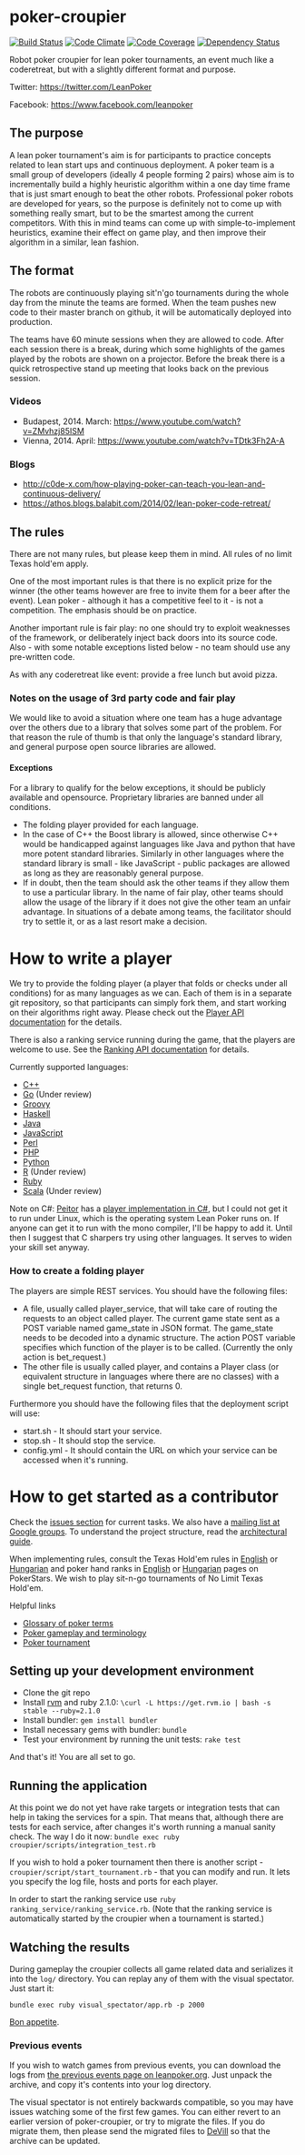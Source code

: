 poker-croupier
==============

[![Build Status](https://travis-ci.org/lean-poker/poker-croupier.png?branch=master)](https://travis-ci.org/lean-poker/poker-croupier) [![Code Climate](https://codeclimate.com/github/lean-poker/poker-croupier.png)](https://codeclimate.com/github/lean-poker/poker-croupier) [![Code Coverage](https://codeclimate.com/github/lean-poker/poker-croupier/coverage.png)](https://codeclimate.com/github/lean-poker/poker-croupier) [![Dependency Status](https://gemnasium.com/lean-poker/poker-croupier.png)](https://gemnasium.com/lean-poker/poker-croupier)

Robot poker croupier for lean poker tournaments, an event much like a coderetreat, but with a slightly different format and purpose.

Twitter: https://twitter.com/LeanPoker

Facebook: https://www.facebook.com/leanpoker

## The purpose

A lean poker tournament's aim is for participants to practice concepts related to lean start ups and continuous deployment. A poker team is a small group of developers (ideally 4 people forming 2 pairs) whose aim is to incrementally build a highly heuristic algorithm within a one day time frame that is just smart enough to beat the other robots. Professional poker robots are developed for years, so the purpose is definitely not to come up with something really smart, but to be the smartest among the current competitors. With this in mind teams can come up with simple-to-implement heuristics, examine their effect on game play, and then improve their algorithm in a similar, lean fashion.

## The format

The robots are continuously playing sit'n'go tournaments during the whole day from the minute the teams are formed. When the team pushes new code to their master branch on github, it will be automatically deployed into production. 

The teams have 60 minute sessions when they are allowed to code. After each session there is a break, during which some highlights of the games played by the robots are shown on a projector. Before the break there is a quick retrospective stand up meeting that looks back on the previous session.

### Videos

- Budapest, 2014. March: https://www.youtube.com/watch?v=ZMvhzj85ISM
- Vienna, 2014. April: https://www.youtube.com/watch?v=TDtk3Fh2A-A

### Blogs

- http://c0de-x.com/how-playing-poker-can-teach-you-lean-and-continuous-delivery/
- https://athos.blogs.balabit.com/2014/02/lean-poker-code-retreat/

## The rules

There are not many rules, but please keep them in mind. All rules of no limit Texas hold'em apply.

One of the most important rules is that there is no explicit prize for the winner (the other teams however are free to invite them for a beer after the event). Lean poker - although it has a competitive feel to it - is not a competition. The emphasis should be on practice.

Another important rule is fair play: no one should try to exploit weaknesses of the framework, or deliberately inject back doors into its source code. Also - with some notable exceptions listed below - no team should use any pre-written code.

As with any coderetreat like event: provide a free lunch but avoid pizza.

### Notes on the usage of 3rd party code and fair play

We would like to avoid a situation where one team has a huge advantage over the others due to a library that solves some part of the problem. For that reason the rule of thumb is that only the language's standard library, and general purpose open source libraries are allowed.

#### Exceptions

For a library to qualify for the below exceptions, it should be publicly available and opensource. Proprietary libraries are banned under all conditions.

- The folding player provided for each language.
- In the case of C++ the Boost library is allowed, since otherwise C++ would be handicapped against languages like Java and python that have more potent standard libraries. Similarly in other languages where the standard library is small - like JavaScript - public packages are allowed as long as they are reasonably general purpose.
- If in doubt, then the team should ask the other teams if they allow them to use a particular library. In the name of fair play, other teams should allow the usage of the library if it does not give the other team an unfair advantage. In situations of a debate among teams, the facilitator should try to settle it, or as a last resort make a decision.

# How to write a player

We try to provide the folding player (a player that folds or checks under all conditions) for as many languages as we can. Each of them is in a separate git repository, so that participants can simply fork them, and start working on their algorithms right away. Please check out the [Player API documentation](https://github.com/lean-poker/poker-croupier/wiki/Player-API) for the details.

There is also a ranking service running during the game, that the players are welcome to use. See the [Ranking API documentation](https://github.com/lean-poker/poker-croupier/wiki/Ranking-API) for details.

Currently supported languages:
- [C++](https://github.com/lean-poker/poker-player-cpp)
- [Go](https://github.com/ziegfried/poker-player-go) (Under review)
- [Groovy](https://github.com/kzsolti/poker-player-groovy)
- [Haskell](https://github.com/lean-poker/poker-player-haskell)
- [Java](http://github.com/lean-poker/poker-player-java)
- [JavaScript](http://github.com/lean-poker/poker-player-js)
- [Perl](http://github.com/ferki/poker-player-perl)
- [PHP](http://github.com/lean-poker/poker-player-php)
- [Python](https://github.com/lean-poker/poker-player-python)
- [R](https://github.com/chochkov/poker-player-R) (Under review)
- [Ruby](http://github.com/lean-poker/poker-player-ruby)
- [Scala](https://github.com/klausbayrhammer/poker-player-scala) (Under review)

Note on C#: [Peitor](https://github.com/peitor) has a [player implementation in C#](https://github.com/peitor/poker-player-csharp), but I could not get it to run under Linux, which is the operating system Lean Poker runs on. If anyone can get it to run with the mono compiler, I'll be happy to add it. Until then I suggest that C sharpers try using other languages. It serves to widen your skill set anyway.

### How to create a folding player

The players are simple REST services. You should have the following files:
- A file, usually called player\_service, that will take care of routing the requests to an object called player. The current game state sent as a POST variable named game\_state in JSON format. The game\_state needs to be decoded into a dynamic structure. The action POST variable specifies which function of the player is to be called. (Currently the only action is bet_request.)
- The other file is usually called player, and contains a Player class (or equivalent structure in languages where there are no classes) with a single bet_request function, that returns 0.

Furthermore you should have the following files that the deployment script will use:
- start.sh - It should start your service.
- stop.sh - It should stop the service.
- config.yml - It should contain the URL on which your service can be accessed when it's running.

# How to get started as a contributor

Check the [issues section](https://github.com/devill/poker-croupier/issues) for current tasks. We also have a [mailing list at Google groups](https://groups.google.com/forum/?hl=en#!forum/poker-croupier-developers). To understand the project structure, read the [architectural guide](https://github.com/devill/poker-croupier/wiki/Architectural-guide).

When implementing rules, consult the Texas Hold'em rules in [English](http://www.pokerstars.com/poker/games/texas-holdem/) or  [Hungarian](http://www.pokerstars.hu/poker/games/texas-holdem/) and poker hand ranks in [English](http://www.pokerstars.com/poker/games/rules/hand-rankings/) or [Hungarian](http://www.pokerstars.hu/poker/games/rules/hand-rankings/)  pages on PokerStars. We wish to play sit-n-go tournaments of No Limit Texas Hold'em.

Helpful links
- [Glossary of poker terms](http://en.wikipedia.org/wiki/Glossary_of_poker_terms)
- [Poker gameplay and terminology](http://en.wikipedia.org/wiki/Category:Poker_gameplay_and_terminology)
- [Poker tournament](http://en.wikipedia.org/wiki/Poker_tournament)

## Setting up your development environment

- Clone the git repo
- Install [rvm](http://rvm.io/) and ruby 2.1.0: `\curl -L https://get.rvm.io | bash -s stable --ruby=2.1.0`
- Install bundler: `gem install bundler`
- Install necessary gems with bundler: `bundle`
- Test your environment by running the unit tests: `rake test`

And that's it! You are all set to go.

## Running the application

At this point we do not yet have rake targets or integration tests that can help in taking the services for a spin. That means that, although there are tests for each service, after changes it's worth running a manual sanity check. The way I do it now: `bundle exec ruby croupier/scripts/integration_test.rb`

If you wish to hold a poker tournament then there is another script - `croupier/script/start_tournament.rb` - that you can modify and run. It lets you specify the log file, hosts and ports for each player.

In order to start the ranking service use `ruby ranking_service/ranking_service.rb`. (Note that the ranking service is automatically started by the croupier when a tournament is started.)

## Watching the results

During gameplay the croupier collects all game related data and serializes it into the `log/` directory. You can replay any of them with the visual spectator. Just start it:

    bundle exec ruby visual_spectator/app.rb -p 2000

[Bon appetite](http://localhost:2000).

### Previous events

If you wish to watch games from previous events, you can download the logs from [the previous events page on leanpoker.org](http://leanpoker.org/previous_events/). Just unpack the archive, and copy it's contents into your log directory.

The visual spectator is not entirely backwards compatible, so you may have issues watching some of the first few games. You can either revert to an earlier version of poker-croupier, or try to migrate the files. If you do migrate them, then please send the migrated files to [DeVill](https://github.com/devill) so that the archive can be updated.
